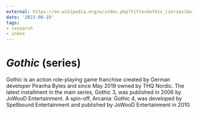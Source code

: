 ```yaml
---
external: https://en.wikipedia.org/w/index.php?title=Gothic_(series)&oldid=1171167301
date: '2023-08-19'
tags:
- research
- inbox
---
```


# <i>Gothic</i> (series)

Gothic is an action role-playing game franchise created by German developer Piranha Bytes and since May 2019 owned by THQ Nordic.
The latest installment in the main series, Gothic 3, was published in 2006 by JoWooD Entertainment. A spin-off, Arcania: Gothic 4, was developed by Spellbound Entertainment and published by JoWooD Entertainment in 2010.
